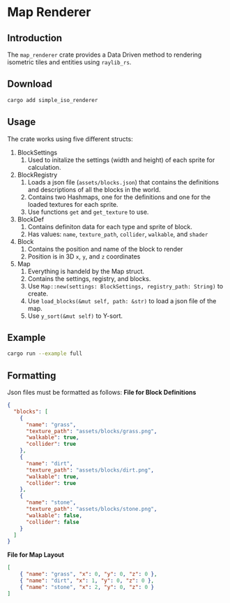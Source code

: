 # Map Renderer
## Introduction
The `map_renderer` crate provides a Data Driven method to rendering isometric tiles and entities using `raylib_rs`.
## Download
```bash
cargo add simple_iso_renderer
```
## Usage
The crate works using five different structs:
1. BlockSettings
    1. Used to initalize the settings (width and height) of each sprite for calculation.
2. BlockRegistry
    1. Loads a json file (`assets/blocks.json`) that contains the definitions and descriptions of all the blocks in the world.
    2. Contains two Hashmaps, one for the definitions and one for the loaded textures for each sprite.
    3. Use functions `get` and `get_texture` to use.
3. BlockDef
    1. Contains definiton data for each type and sprite of block.
    2. Has values: `name`, `texture_path`, `collider`, `walkable`, and `shader`
4. Block
    1. Contains the position and name of the block to render
    2. Position is in 3D `x`, `y`, and `z` coordinates
5. Map
    1. Everything is handeld by the Map struct.
    2. Contains the settings, registry, and blocks.
    3. Use `Map::new(settings: BlockSettings, registry_path: String)` to create.
    4. Use `load_blocks(&mut self, path: &str)` to load a json file of the map.
    5. Use `y_sort(&mut self)` to Y-sort.

## Example
```bash
cargo run --example full
```

## Formatting
Json files must be formatted as follows:
**File for Block Definitions**
```json
{
  "blocks": [
    {
      "name": "grass",
      "texture_path": "assets/blocks/grass.png",
      "walkable": true,
      "collider": true
    },
    {
      "name": "dirt",
      "texture_path": "assets/blocks/dirt.png",
      "walkable": true,
      "collider": true
    },
    {
      "name": "stone",
      "texture_path": "assets/blocks/stone.png",
      "walkable": false,
      "collider": false
    }
  ]
}
```
**File for Map Layout**
```json
[
    { "name": "grass", "x": 0, "y": 0, "z": 0 },
    { "name": "dirt", "x": 1, "y": 0, "z": 0 },
    { "name": "stone", "x": 2, "y": 0, "z": 0 }
]
```